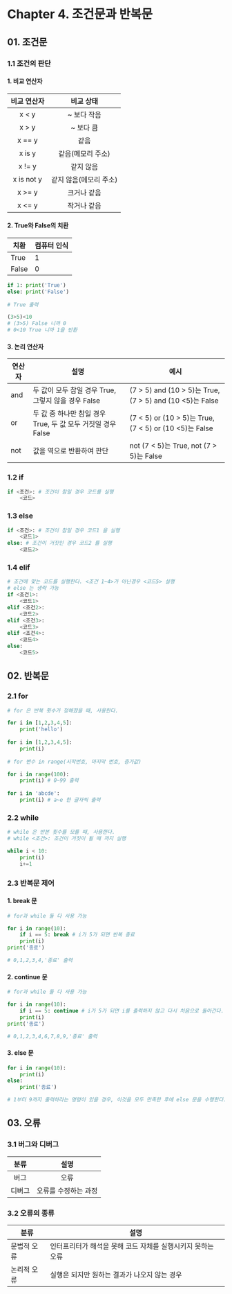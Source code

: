 # Chapter 4. 조건문과 반복문



## 01. 조건문



### 1.1 조건의 판단



#### 1. 비교 연산자

| 비교 연산자 |       비교 상태        |
| :---------: | :--------------------: |
|    x < y    |      ~ 보다 작음       |
|    x > y    |       ~ 보다 큼        |
|   x == y    |          같음          |
|   x is y    |   같음(메모리 주소)    |
|   x != y    |       같지 않음        |
| x is not y  | 같지 않음(메모리 주소) |
|   x >= y    |      크거나 같음       |
|   x <= y    |      작거나 같음       |



#### 2. True와 False의 치환

| 치환  | 컴퓨터 인식 |
| ----- | ----------- |
| True  | 1           |
| False | 0           |



```python
if 1: print('True')
else: print('False')
    
# True 출력

(3>5)<10
# (3>5) False 니까 0 
# 0<10 True 니까 1을 반환
```



#### 3. 논리 연산자

| 연산자 | 설명                                                         | 예시                                                     |
| ------ | ------------------------------------------------------------ | -------------------------------------------------------- |
| and    | 두 값이 모두 참일 경우 True, 그렇지 않을 경우 False          | (7 > 5) and (10 > 5)는 True, (7 > 5) and (10 <5)는 False |
| or     | 두 값 중 하나만 참일 경우 True, 두 값 모두 거짓일 경우 False | (7 < 5) or (10 > 5)는 True, (7 < 5) or (10 <5)는 False   |
| not    | 값을 역으로 반환하여 판단                                    | not (7 < 5)는 True, not (7 > 5)는 False                  |



### 1.2 if

```python
if <조건>: # 조건이 참일 경우 코드를 실행
    <코드>
```



### 1.3 else

```python
if <조건>: # 조건이 참일 경우 코드1 을 실행
    <코드1>
else: # 조건이 거짓인 경우 코드2 를 실행
    <코드2>
```



### 1.4 elif

```python
# 조건에 맞는 코드를 실행한다. <조건 1~4>가 아닌경우 <코드5> 실행
# else 는 생략 가능
if <조건1>: 
	<코드1>
elif <조건2>:
	<코드2>
elif <조건3>:
    <코드3>
elif <조건4>:
    <코드4>
else:
    <코드5>
```





## 02. 반복문



### 2.1 for

```python
# for 은 반복 횟수가 정해졌을 때, 사용한다.

for i in [1,2,3,4,5]:
    print('hello')
    
for i in [1,2,3,4,5]:
    print(i)
    
# for 변수 in range(시작번호, 마지막 번호, 증가값)

for i in range(100):
    print(i) # 0~99 출력
    
for i in 'abcde':
    print(i) # a~e 한 글자씩 출력
```



### 2.2 while

```python
# while 은 반본 횟수를 모를 때, 사용한다.
# while <조건>: 조건이 거짓이 될 때 까지 실행

while i < 10:
    print(i)
    i+=1
```



### 2.3 반복문 제어



#### 1. break 문

```python
# for과 while 둘 다 사용 가능

for i in range(10):
    if i == 5: break # i가 5가 되면 반복 종료
    print(i)    
print('종료')    

# 0,1,2,3,4,'종료' 출력
```



#### 2. continue 문

```python
# for과 while 둘 다 사용 가능

for i in range(10):
    if i == 5: continue # i가 5가 되면 i를 출력하지 않고 다시 처음으로 돌아간다.
    print(i)    
print('종료') 

# 0,1,2,3,4,6,7,8,9,'종료' 출력
```



#### 3. else 문

```python
for i in range(10):
    print(i)
else:
    print('종료')

# 1부터 9까지 출력하라는 명령이 있을 경우, 이것을 모두 만족한 후에 else 문을 수행한다. 사실 else 문을 쓰지 않아도 해당 반복문이 모두 수행되면 반복문을 빠져나와 다음 코드를 수행하므로 필요 없어 보이는 구문이기는 하나 break 등으로 코드가 종료된 경우 else문이 수행되지 않으므로, 해당 반복문이 중간에 종료없이 완변히 수행되었는지를 명시적으로 확인하기 위해 필요한 코드라고 보면 된다.
```









## 03. 오류



### 3.1 버그와 디버그

|  분류  |         설명         |
| :----: | :------------------: |
|  버그  |         오류         |
| 디버그 | 오류를 수정하는 과정 |



### 3.2 오류의 종류

| 분류        | 설명                                                        |
| ----------- | ----------------------------------------------------------- |
| 문법적 오류 | 인터프리터가 해석을 못해 코드 자체를 실행시키지 못하는 오류 |
| 논리적 오류 | 실행은 되지만 원하는 결과가 나오지 않는 경우                |



